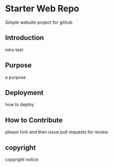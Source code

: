 # Starter Web Repo

Simple website project for github 

## Introduction

intro text 

## Purpose

a purpose

## Deployment

how to deploy 

## How to Contribute 

please fork and then issue pull requests for review 


## copyright
copyright notice

